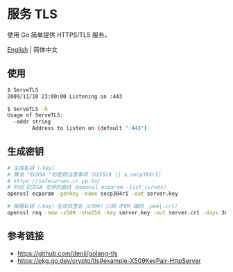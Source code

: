 # 服务 TLS

使用 Go 简单提供 HTTPS/TLS 服务。

[English](README.md) | 简体中文

## 使用

```sh
$ ServeTLS
2009/11/10 23:00:00 Listening on :443

$ ServeTLS -h
Usage of ServeTLS:
  -addr string
        Address to listen on (default ":443")
```

## 生成密钥

```sh
# 生成私钥（.key）
# 算法 "ECDSA "的密钥注意事项（X25519 || ≥ secp384r1）
# https://safecurves.cr.yp.to/
# 列出 ECDSA 支持的曲线（openssl ecparam -list_curves）
openssl ecparam -genkey -name secp384r1 -out server.key

# 根据私钥（.key）生成自签名（x509）公钥（PEM 编码 .pem|.crt）
openssl req -new -x509 -sha256 -key server.key -out server.crt -days 3650
```

## 参考链接
- https://github.com/denji/golang-tls
- https://pkg.go.dev/crypto/tls#example-X509KeyPair-HttpServer